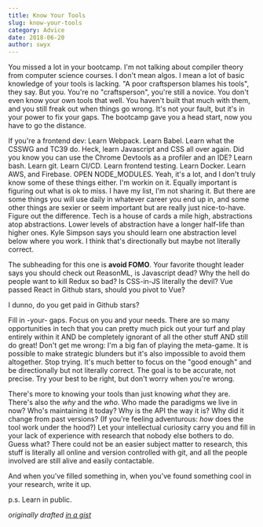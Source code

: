 ```yaml
---
title: Know Your Tools
slug: know-your-tools
category: Advice
date: 2018-06-20
author: swyx
---
```


You missed a lot in your bootcamp. I'm not talking about compiler theory from computer science courses. I don't mean algos. I mean a lot of basic knowledge of your tools is lacking. "A poor craftsperson blames his tools", they say. But you. You're no "craftsperson", you're still a novice. You don't even know your own tools that well. You haven't built that much with them, and you still freak out when things go wrong. It's not your fault, but it's in your power to fix your gaps. The bootcamp gave you a head start, now you have to go the distance.

If you're a frontend dev: Learn Webpack. Learn Babel. Learn what the CSSWG and TC39 do. Heck, learn Javascript and CSS all over again. Did you know you can use the Chrome Devtools as a profiler and an IDE? Learn bash. Learn git. Learn CI/CD. Learn frontend testing. Learn Docker. Learn AWS, and Firebase. OPEN NODE_MODULES. Yeah, it's a lot, and I don't truly know some of these things either. I'm workin on it. Equally important is figuring out what is ok to miss. I have my list, I'm not sharing it. But there are some things you will use daily in whatever career you end up in, and some other things are sexier or seem important but are really just nice-to-have. Figure out the difference. Tech is a house of cards a mile high, abstractions atop abstractions. Lower levels of abstraction have a longer half-life than higher ones. Kyle Simpson says you should learn one abstraction level below where you work. I think that's directionally but maybe not literally correct.

The subheading for this one is **avoid FOMO**. Your favorite thought leader says you should check out ReasonML, is Javascript dead? Why the hell do people want to kill Redux so bad? Is CSS-in-JS literally the devil? Vue passed React in Github stars, should you pivot to Vue?

I dunno, do you get paid in Github stars?

Fill in -your- gaps. Focus on you and your needs. There are so many opportunities in tech that you can pretty much pick out your turf and play entirely within it AND be completely ignorant of all the other stuff AND still do great! Don't get me wrong: I'm a big fan of playing the meta-game. It is possible to make strategic blunders but it's also impossible to avoid them altogether. Stop trying. It's much better to focus on the "good enough" and be directionally but not literally correct. The goal is to be accurate, not precise. Try your best to be right, but don't worry when you're wrong.

There's more to knowing your tools than just knowing _what_ they are. There's also the _why_ and the _who_. Who made the paradigms we live in now? Who's maintaining it today? Why is the API the way it is? Why did it change from past versions? (If you're feeling adventurous: _how_ does the tool work under the hood?) Let your intellectual curiosity carry you and fill in your lack of experience with research that nobody else bothers to do. Guess what? There could not be an easier subject matter to research, this stuff is literally all online and version controlled with git, and all the people involved are still alive and easily contactable.

And when you've filled something in, when you've found something cool in your research, write it up.

p.s. Learn in public.

_originally drafted [in a gist](https://gist.github.com/sw-yx/9720bd4a30606ca3ffb8d407113c0fe5)_
